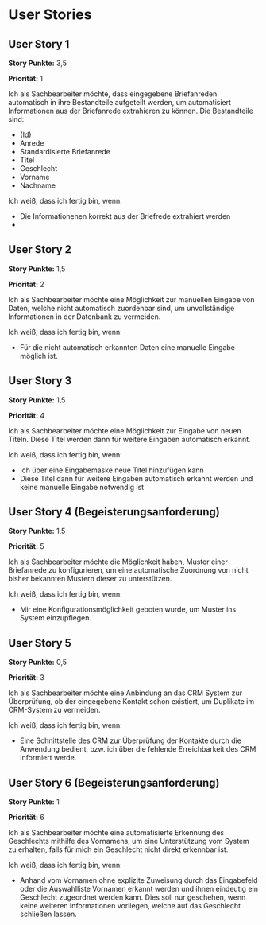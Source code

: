 # User Stories

## User Story 1
**Story Punkte:** 3,5

**Priorität:** 1

Ich als Sachbearbeiter möchte, dass eingegebene Briefanreden automatisch in ihre Bestandteile aufgeteilt werden, um automatisiert Informationen aus der Briefanrede extrahieren zu können. Die Bestandteile sind:

* (Id)
* Anrede
* Standardisierte Briefanrede
* Titel
* Geschlecht
* Vorname 
* Nachname

Ich weiß, dass ich fertig bin, wenn:
* Die Informationenen korrekt aus der Briefrede extrahiert werden
* 

## User Story 2
**Story Punkte:** 1,5

**Priorität:** 2 

Ich als Sachbearbeiter möchte eine Möglichkeit zur manuellen Eingabe von Daten, welche nicht automatisch zuordenbar sind, um unvollständige Informationen in der Datenbank zu vermeiden. 

Ich weiß, dass ich fertig bin, wenn:
* Für die nicht automatisch erkannten Daten eine manuelle Eingabe möglich ist.

## User Story 3 
**Story Punkte:** 1,5

**Priorität:** 4

Ich als Sachbearbeiter möchte eine Möglichkeit zur Eingabe von neuen Titeln. Diese Titel werden dann für weitere Eingaben automatisch erkannt. 

Ich weiß, dass ich fertig bin, wenn:
* Ich über eine Eingabemaske neue Titel hinzufügen kann
* Diese Titel dann für weitere Eingaben automatisch erkannt werden und keine manuelle Eingabe notwendig ist

## User Story 4 (Begeisterungsanforderung)
**Story Punkte:** 1,5

**Priorität:** 5

Ich als Sachbearbeiter möchte die Möglichkeit haben, Muster einer Briefanrede zu konfigurieren, um eine automatische Zuordnung von nicht bisher bekannten Mustern dieser zu unterstützen. 

Ich weiß, dass ich fertig bin, wenn:
* Mir eine Konfigurationsmöglichkeit geboten wurde, um Muster ins System einzupflegen.

## User Story 5 
**Story Punkte:** 0,5

**Priorität:** 3

Ich als Sachbearbeiter möchte eine Anbindung an das CRM System zur Überprüfung, ob der eingegebene Kontakt schon existiert, um Duplikate im CRM-System zu vermeiden.

Ich weiß, dass ich fertig bin, wenn:
* Eine Schnittstelle des CRM zur Überprüfung der Kontakte durch die Anwendung bedient, bzw. ich über die fehlende Erreichbarkeit des CRM informiert werde.

## User Story 6 (Begeisterungsanforderung)

**Story Punkte:** 1

**Priorität:** 6

Ich als Sachbearbeiter möchte eine automatisierte Erkennung des Geschlechts mithilfe des Vornamens, um eine Unterstützung vom System zu erhalten, falls für mich ein Geschlecht nicht direkt erkennbar ist.

Ich weiß, dass ich fertig bin, wenn:
* Anhand vom Vornamen ohne explizite Zuweisung durch das Eingabefeld oder die Auswahlliste Vornamen erkannt werden und ihnen eindeutig ein Geschlecht zugeordnet werden kann. Dies soll nur geschehen, wenn keine weiteren Informationen vorliegen, welche auf das Geschlecht schließen lassen.

 